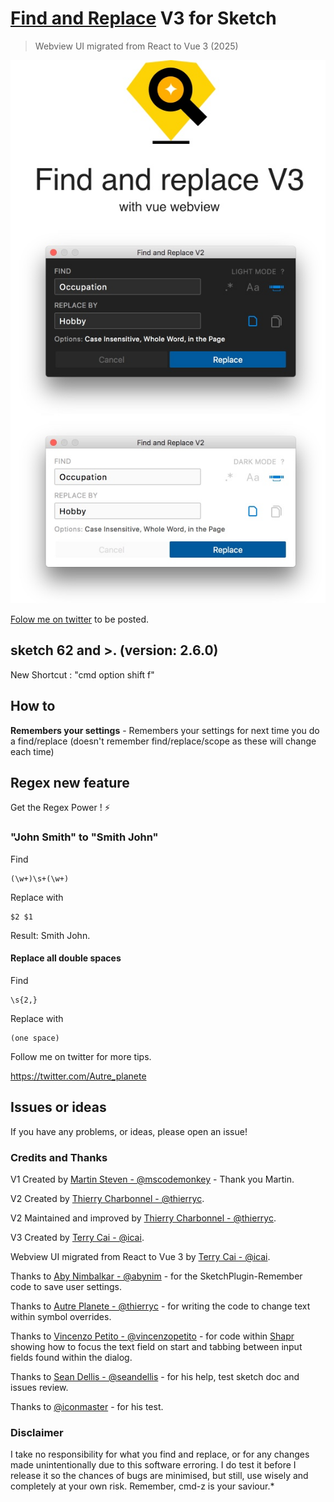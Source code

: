 # [Find and Replace](https://github.com/icai/Sketch-Find-And-Replace/) V3 for Sketch

> Webview UI migrated from React to Vue 3 (2025)


![Find and Replace (text) for Sketch](https://raw.githubusercontent.com/icai/Sketch-Find-And-Replace/master/_crea/visual-v3.jpg)


[Folow me on twitter](https://twitter.com/@Autre_planete) to be posted.


##  sketch 62 and >. (version: 2.6.0)

New Shortcut : "cmd option shift f"

## How to

**Remembers your settings** - Remembers your settings for next time you do a find/replace (doesn't remember find/replace/scope as these will change each time)

## Regex new feature

Get the Regex Power ! ⚡️

### "John Smith" to "Smith John"

Find
```
(\w+)\s+(\w+)
```

Replace with
```
$2 $1
```

Result: Smith John.


#### Replace all double spaces

Find
```
\s{2,}

```

Replace with
```
(one space)

```

Follow me on twitter for more tips.

https://twitter.com/Autre_planete


## Issues or ideas

If you have any problems, or ideas, please open an issue!

### Credits and Thanks

V1 Created by [Martin Steven - @mscodemonkey](https://github.com/mscodemonkey) - Thank you Martin.

V2 Created by [Thierry Charbonnel - @thierryc](https://anotherplanet.io).

V2 Maintained and improved by [Thierry Charbonnel - @thierryc](https://anotherplanet.io).


V3 Created by [Terry Cai - @icai](https://github.com/icai).

Webview UI migrated from React to Vue 3 by [Terry Cai - @icai](https://github.com/icai).

Thanks to [Aby Nimbalkar - @abynim](https://github.com/abynim) - for the SketchPlugin-Remember code to save user settings.

Thanks to [Autre Planete - @thierryc](https://github.com/thierryc) - for writing the code to change text within symbol overrides.

Thanks to [Vincenzo Petito - @vincenzopetito](https://github.com/vincenzopetito) - for code within [Shapr](https://github.com/vincenzopetito/Shapr) showing how to focus the text field on start and tabbing between input fields found within the dialog.

Thanks to [Sean Dellis - @seandellis](https://github.com/seandellis) - for his help, test sketch doc and issues review.

Thanks to [@iconmaster](https://github.com/iconmaster) - for his test.

### Disclaimer

I take no responsibility for what you find and replace, or for any changes made unintentionally due to this software erroring. I do test it before I release it so the chances of bugs are minimised, but still, use wisely and completely at your own risk. Remember, cmd-z is your saviour.*
